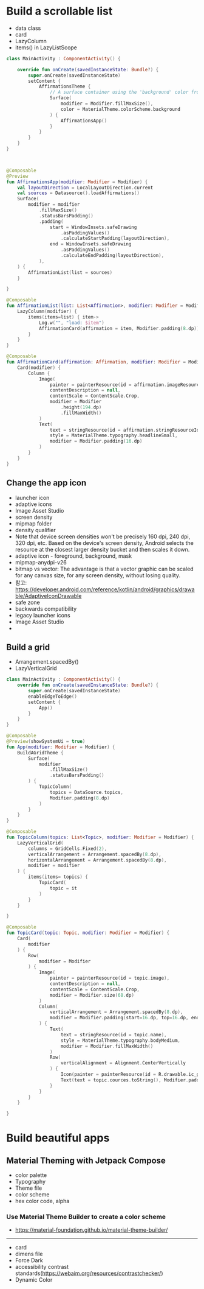 # Build a scrollable list
- data class
- card
- LazyColumn
- items() in LazyListScope
``` kotlin
class MainActivity : ComponentActivity() {

    override fun onCreate(savedInstanceState: Bundle?) {
        super.onCreate(savedInstanceState)
        setContent {
            AffirmationsTheme {
                // A surface container using the 'background' color from the theme
                Surface(
                    modifier = Modifier.fillMaxSize(),
                    color = MaterialTheme.colorScheme.background
                ) {
                    AffirmationsApp()
                }
            }
        }
    }
}



@Composable
@Preview
fun AffirmationsApp(modifier: Modifier = Modifier) {
    val layoutDirection = LocalLayoutDirection.current
    val sources = Datasource().loadAffirmations()
    Surface(
        modifier = modifier
            .fillMaxSize()
            .statusBarsPadding()
            .padding(
                start = WindowInsets.safeDrawing
                    .asPaddingValues()
                    .calculateStartPadding(layoutDirection),
                end = WindowInsets.safeDrawing
                    .asPaddingValues()
                    .calculateEndPadding(layoutDirection),
            ),
    ) {
        AffirmationList(list = sources)
    }

}

@Composable
fun AffirmationList(list: List<Affirmation>, modifier: Modifier = Modifier) {
    LazyColumn(modifier) {
        items(items=list) { item->
            Log.w("", "load: $item")
            AffirmationCard(affirmation = item, Modifier.padding(8.dp))
        }
    }
}

@Composable
fun AffirmationCard(affirmation: Affirmation, modifier: Modifier = Modifier) {
    Card(modifier) {
        Column {
            Image(
                painter = painterResource(id = affirmation.imageResourceId),
                contentDescription = null,
                contentScale = ContentScale.Crop,
                modifier = Modifier
                    .height(194.dp)
                    .fillMaxWidth()
            )
            Text(
                text = stringResource(id = affirmation.stringResourceId),
                style = MaterialTheme.typography.headlineSmall,
                modifier = Modifier.padding(16.dp)
            )
        }
    }
}
```
## Change the app icon
- launcher icon
- adaptive icons 
- Image Asset Studio
- screen density
- mipmap folder
- density qualifier
- Note that device screen densities won't be precisely 160 dpi, 240 dpi, 320 dpi, etc. Based on the device's screen density, Android selects the resource at the closest larger density bucket and then scales it down.
- adaptive icon - foreground, background, mask
- mipmap-anydpi-v26
- bitmap vs vector: The advantage is that a vector graphic can be scaled for any canvas size, for any screen density, without losing quality.
- 참고: https://developer.android.com/reference/kotlin/android/graphics/drawable/AdaptiveIconDrawable
- safe zone
- backwards compatibility
- legacy launcher icons
- Image Asset Studio
- 
## Build a grid
- Arrangement.spacedBy()
- LazyVerticalGrid
``` kotlin
class MainActivity : ComponentActivity() {
    override fun onCreate(savedInstanceState: Bundle?) {
        super.onCreate(savedInstanceState)
        enableEdgeToEdge()
        setContent {
            App()
        }
    }
}

@Composable
@Preview(showSystemUi = true)
fun App(modifier: Modifier = Modifier) {
    BuildAGridTheme {
        Surface(
            modifier
                .fillMaxSize()
                .statusBarsPadding()
        ) {
            TopicColumn(
                topics = DataSource.topics,
                Modifier.padding(8.dp)
            )
        }
    }
}

@Composable
fun TopicColumn(topics: List<Topic>, modifier: Modifier = Modifier) {
    LazyVerticalGrid(
        columns = GridCells.Fixed(2),
        verticalArrangement = Arrangement.spacedBy(8.dp),
        horizontalArrangement = Arrangement.spacedBy(8.dp),
        modifier = modifier
    ) {
        items(items= topics) {
            TopicCard(
                topic = it
            )
        }
    }

}

@Composable
fun TopicCard(topic: Topic, modifier: Modifier = Modifier) {
    Card(
        modifier
    ) {
        Row(
            modifier = Modifier
        ) {
            Image(
                painter = painterResource(id = topic.image),
                contentDescription = null,
                contentScale = ContentScale.Crop,
                modifier = Modifier.size(68.dp)
            )
            Column(
                verticalArrangement = Arrangement.spacedBy(8.dp),
                modifier = Modifier.padding(start=16.dp, top=16.dp, end=16.dp)
            ) {
                Text(
                    text = stringResource(id = topic.name),
                    style = MaterialTheme.typography.bodyMedium,
                    modifier = Modifier.fillMaxWidth()
                )
                Row(
                    verticalAlignment = Alignment.CenterVertically
                ) {
                    Icon(painter = painterResource(id = R.drawable.ic_grain), contentDescription = null)
                    Text(text = topic.cources.toString(), Modifier.padding(start=9.dp), style = MaterialTheme.typography.labelMedium)
                }
            }
        }
    }

}
```
# Build beautiful apps
## Material Theming with Jetpack Compose
- color palette
- Typography
- Theme file
- color scheme
- hex color code, alpha
### Use Material Theme Builder to create a color scheme
- https://material-foundation.github.io/material-theme-builder/
---
- card
- dimens file
- Force Dark
- accessibility contrast standards(https://webaim.org/resources/contrastchecker/)
- Dynamic Color

